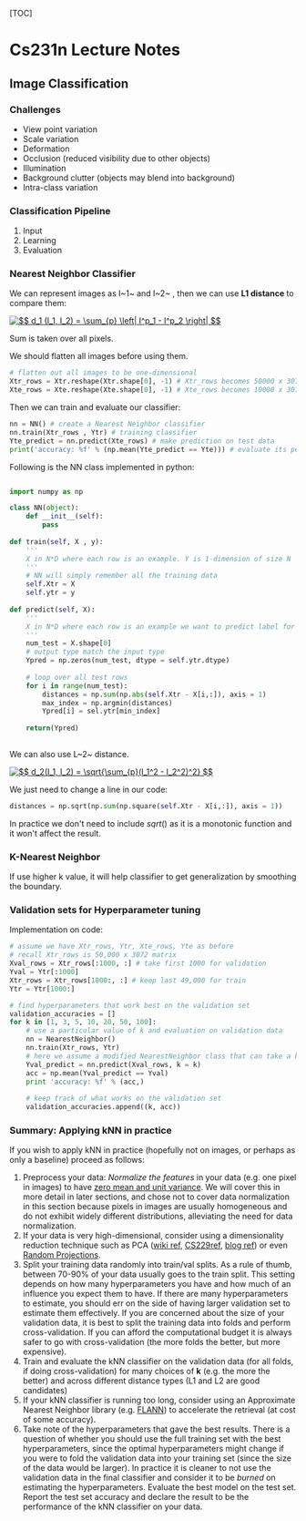 [TOC]

# Cs231n Lecture Notes

## Image Classification

### Challenges

- View point variation
- Scale variation
- Deformation
- Occlusion (reduced visibility due to other objects)
- Illumination
- Background clutter (objects may blend into background)
- Intra-class variation

### Classification Pipeline

1. Input
2. Learning
3. Evaluation

### Nearest Neighbor Classifier

We can represent images as I~1~ and I~2~ , then we can use **L1 distance** to compare them:

<a href="https://www.codecogs.com/eqnedit.php?latex=$$&space;d_1&space;(I_1,&space;I_2)&space;=&space;\sum_{p}&space;\left|&space;I^p_1&space;-&space;I^p_2&space;\right|&space;$$" target="_blank"><img src="https://latex.codecogs.com/gif.latex?$$&space;d_1&space;(I_1,&space;I_2)&space;=&space;\sum_{p}&space;\left|&space;I^p_1&space;-&space;I^p_2&space;\right|&space;$$" title="$$ d_1 (I_1, I_2) = \sum_{p} \left| I^p_1 - I^p_2 \right| $$" /></a>

Sum is taken over all pixels. 

We should flatten all images before using them.

```python
# flatten out all images to be one-dimensional
Xtr_rows = Xtr.reshape(Xtr.shape[0], -1) # Xtr_rows becomes 50000 x 3072
Xte_rows = Xte.reshape(Xte.shape[0], -1) # Xte_rows becomes 10000 x 3072
```

Then we can train and evaluate our classifier:

```python
nn = NN() # create a Nearest Neighbor classifier
nn.train(Xtr_rows , Ytr) # training classifier
Yte_predict = nn.predict(Xte_rows) # make prediction on test data
print('accuracy: %f' % (np.mean(Yte_predict == Yte))) # evaluate its performance
```

Following is the NN class implemented in python:

```python

import numpy as np

class NN(object):
    def __init__(self):
        pass
    
def train(self, X , y):
    '''
    X in N*D where each row is an example. Y is 1-dimension of size N
    '''
    # NN will simply remember all the training data
    self.Xtr = X
    self.ytr = y
    
def predict(self, X):
    '''
    X in N*D where each row is an example we want to predict label for
    '''
    num_test = X.shape[0]
    # output type match the input type
    Ypred = np.zeros(num_test, dtype = self.ytr.dtype) 
    
    # loop over all test rows
    for i in range(num_test):
        distances = np.sum(np.abs(self.Xtr - X[i,:]), axis = 1)
        max_index = np.argmin(distances)
        Ypred[i] = sel.ytr[min_index]
    
    return(Ypred)
    
```

We can also use L~2~ distance.

<a href="https://www.codecogs.com/eqnedit.php?latex=$$&space;d_2(I_1,&space;I_2)&space;=&space;\sqrt{\sum_{p}(I_1^2&space;-&space;I_2^2)^2}&space;$$" target="_blank"><img src="https://latex.codecogs.com/gif.latex?$$&space;d_2(I_1,&space;I_2)&space;=&space;\sqrt{\sum_{p}(I_1^2&space;-&space;I_2^2)^2}&space;$$" title="$$ d_2(I_1, I_2) = \sqrt{\sum_{p}(I_1^2 - I_2^2)^2} $$" /></a>

We just need to change a line in our code:

```python
distances = np.sqrt(np.sum(np.square(self.Xtr - X[i,:]), axis = 1))
```

In practice we don't need to include $sqrt()$ as it is a monotonic function and it won't affect the result.

### K-Nearest Neighbor 

If use higher k value, it will help classifier to get generalization by smoothing the boundary.

### Validation sets for Hyperparameter tuning

Implementation on code:

```python
# assume we have Xtr_rows, Ytr, Xte_rows, Yte as before
# recall Xtr_rows is 50,000 x 3072 matrix
Xval_rows = Xtr_rows[:1000, :] # take first 1000 for validation
Yval = Ytr[:1000]
Xtr_rows = Xtr_rows[1000:, :] # keep last 49,000 for train
Ytr = Ytr[1000:]

# find hyperparameters that work best on the validation set
validation_accuracies = []
for k in [1, 3, 5, 10, 20, 50, 100]:
    # use a particular value of k and evaluation on validation data
    nn = NearestNeighbor()
    nn.train(Xtr_rows, Ytr)
    # here we assume a modified NearestNeighbor class that can take a k as input
    Yval_predict = nn.predict(Xval_rows, k = k)
    acc = np.mean(Yval_predict == Yval)
    print 'accuracy: %f' % (acc,)
    
    # keep track of what works on the validation set
    validation_accuracies.append((k, acc))
```



### Summary: Applying kNN in practice

If you wish to apply kNN in practice (hopefully not on images, or perhaps as only a baseline) proceed as follows:

1. Preprocess your data: *Normalize the features* in your data (e.g. one pixel in images) to have <u>zero mean and unit variance</u>. We will cover this in more detail in later sections, and chose not to cover data normalization in this section because pixels in images are usually homogeneous and do not exhibit widely different distributions, alleviating the need for data normalization.
2. If your data is very high-dimensional, consider using a dimensionality reduction technique such as PCA ([wiki ref](http://en.wikipedia.org/wiki/Principal_component_analysis), [CS229ref](http://cs229.stanford.edu/notes/cs229-notes10.pdf), [blog ref](http://www.bigdataexaminer.com/understanding-dimensionality-reduction-principal-component-analysis-and-singular-value-decomposition/)) or even [Random Projections](http://scikit-learn.org/stable/modules/random_projection.html).
3. Split your training data randomly into train/val splits. As a rule of thumb, between 70-90% of your data usually goes to the train split. This setting depends on how many hyperparameters you have and how much of an influence you expect them to have. If there are many hyperparameters to estimate, you should err on the side of having larger validation set to estimate them effectively. If you are concerned about the size of your validation data, it is best to split the training data into folds and perform cross-validation. If you can afford the computational budget it is always safer to go with cross-validation (the more folds the better, but more expensive).
4. Train and evaluate the kNN classifier on the validation data (for all folds, if doing cross-validation) for many choices of **k** (e.g. the more the better) and across different distance types (L1 and L2 are good candidates)
5. If your kNN classifier is running too long, consider using an Approximate Nearest Neighbor library (e.g. [FLANN](http://www.cs.ubc.ca/research/flann/)) to accelerate the retrieval (at cost of some accuracy).
6. Take note of the hyperparameters that gave the best results. There is a question of whether you should use the full training set with the best hyperparameters, since the optimal hyperparameters might change if you were to fold the validation data into your training set (since the size of the data would be larger). In practice it is cleaner to not use the validation data in the final classifier and consider it to be *burned* on estimating the hyperparameters. Evaluate the best model on the test set. Report the test set accuracy and declare the result to be the performance of the kNN classifier on your data.





